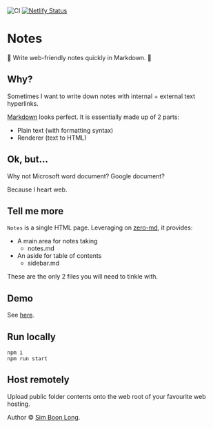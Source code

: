 ![CI](https://github.com/simboonlong/notes/workflows/CI/badge.svg?branch=master&event=push) [![Netlify Status](https://api.netlify.com/api/v1/badges/f32087c3-1555-4006-9fbd-0c2e70f86c37/deploy-status)](https://app.netlify.com/sites/notes-demo/deploys)

# Notes

📝 Write web-friendly notes quickly in Markdown. 📝

## Why?

Sometimes I want to write down notes with internal + external text hyperlinks.

[Markdown](https://daringfireball.net/projects/markdown/) looks perfect. It is essentially made up of 2 parts:

- Plain text (with formatting syntax)
- Renderer (text to HTML)

## Ok, but...

Why not Microsoft word document? Google document?

Because I heart web.

## Tell me more

`Notes` is a single HTML page. Leveraging on [zero-md](https://github.com/zerodevx/zero-md), it provides:

- A main area for notes taking
  - notes.md
- An aside for table of contents
  - sidebar.md

These are the only 2 files you will need to tinkle with.

## Demo

See [here](https://notes-demo.netlify.app).

## Run locally

```
npm i
npm run start
```

## Host remotely

Upload public folder contents onto the web root of your favourite web hosting.

Author © [Sim Boon Long](https://simboonlong.com).
